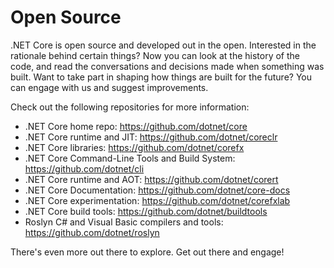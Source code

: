 # Open Source

.NET Core is open source and developed out in the open.  Interested in the rationale behind certain things?  Now you can look at the history of the code, and read the conversations and decisions made when something was built.  Want to take part in shaping how things are built for the future?  You can engage with us and suggest improvements.

Check out the following repositories for more information:

- .NET Core home repo: https://github.com/dotnet/core
- .NET Core runtime and JIT: https://github.com/dotnet/coreclr
- .NET Core libraries: https://github.com/dotnet/corefx
- .NET Core Command-Line Tools and Build System: https://github.com/dotnet/cli
- .NET Core runtime and AOT: https://github.com/dotnet/corert
- .NET Core Documentation: https://github.com/dotnet/core-docs
- .NET Core experimentation: https://github.com/dotnet/corefxlab
- .NET Core build tools: https://github.com/dotnet/buildtools
- Roslyn C# and Visual Basic compilers and tools: https://github.com/dotnet/roslyn

There's even more out there to explore.  Get out there and engage!